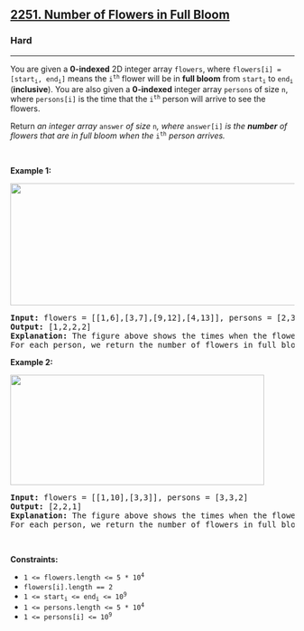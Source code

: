 <h2><a href="https://leetcode.com/problems/number-of-flowers-in-full-bloom/">2251. Number of Flowers in Full Bloom</a></h2><h3>Hard</h3><hr><div style="user-select: auto;"><p style="user-select: auto;">You are given a <strong style="user-select: auto;">0-indexed</strong> 2D integer array <code style="user-select: auto;">flowers</code>, where <code style="user-select: auto;">flowers[i] = [start<sub style="user-select: auto;">i</sub>, end<sub style="user-select: auto;">i</sub>]</code> means the <code style="user-select: auto;">i<sup style="user-select: auto;">th</sup></code> flower will be in <strong style="user-select: auto;">full bloom</strong> from <code style="user-select: auto;">start<sub style="user-select: auto;">i</sub></code> to <code style="user-select: auto;">end<sub style="user-select: auto;">i</sub></code> (<strong style="user-select: auto;">inclusive</strong>). You are also given a <strong style="user-select: auto;">0-indexed</strong> integer array <code style="user-select: auto;">persons</code> of size <code style="user-select: auto;">n</code>, where <code style="user-select: auto;">persons[i]</code> is the time that the <code style="user-select: auto;">i<sup style="user-select: auto;">th</sup></code> person will arrive to see the flowers.</p>

<p style="user-select: auto;">Return <em style="user-select: auto;">an integer array </em><code style="user-select: auto;">answer</code><em style="user-select: auto;"> of size </em><code style="user-select: auto;">n</code><em style="user-select: auto;">, where </em><code style="user-select: auto;">answer[i]</code><em style="user-select: auto;"> is the <strong style="user-select: auto;">number</strong> of flowers that are in full bloom when the </em><code style="user-select: auto;">i<sup style="user-select: auto;">th</sup></code><em style="user-select: auto;"> person arrives.</em></p>

<p style="user-select: auto;">&nbsp;</p>
<p style="user-select: auto;"><strong style="user-select: auto;">Example 1:</strong></p>
<img alt="" src="https://assets.leetcode.com/uploads/2022/03/02/ex1new.jpg" style="width: 550px; height: 216px; user-select: auto;">
<pre style="user-select: auto;"><strong style="user-select: auto;">Input:</strong> flowers = [[1,6],[3,7],[9,12],[4,13]], persons = [2,3,7,11]
<strong style="user-select: auto;">Output:</strong> [1,2,2,2]
<strong style="user-select: auto;">Explanation: </strong>The figure above shows the times when the flowers are in full bloom and when the people arrive.
For each person, we return the number of flowers in full bloom during their arrival.
</pre>

<p style="user-select: auto;"><strong style="user-select: auto;">Example 2:</strong></p>
<img alt="" src="https://assets.leetcode.com/uploads/2022/03/02/ex2new.jpg" style="width: 450px; height: 195px; user-select: auto;">
<pre style="user-select: auto;"><strong style="user-select: auto;">Input:</strong> flowers = [[1,10],[3,3]], persons = [3,3,2]
<strong style="user-select: auto;">Output:</strong> [2,2,1]
<strong style="user-select: auto;">Explanation:</strong> The figure above shows the times when the flowers are in full bloom and when the people arrive.
For each person, we return the number of flowers in full bloom during their arrival.
</pre>

<p style="user-select: auto;">&nbsp;</p>
<p style="user-select: auto;"><strong style="user-select: auto;">Constraints:</strong></p>

<ul style="user-select: auto;">
	<li style="user-select: auto;"><code style="user-select: auto;">1 &lt;= flowers.length &lt;= 5 * 10<sup style="user-select: auto;">4</sup></code></li>
	<li style="user-select: auto;"><code style="user-select: auto;">flowers[i].length == 2</code></li>
	<li style="user-select: auto;"><code style="user-select: auto;">1 &lt;= start<sub style="user-select: auto;">i</sub> &lt;= end<sub style="user-select: auto;">i</sub> &lt;= 10<sup style="user-select: auto;">9</sup></code></li>
	<li style="user-select: auto;"><code style="user-select: auto;">1 &lt;= persons.length &lt;= 5 * 10<sup style="user-select: auto;">4</sup></code></li>
	<li style="user-select: auto;"><code style="user-select: auto;">1 &lt;= persons[i] &lt;= 10<sup style="user-select: auto;">9</sup></code></li>
</ul>
</div>